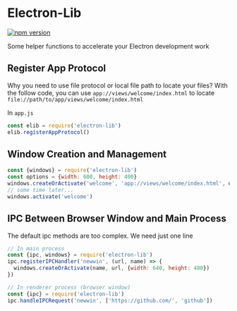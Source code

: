# Electron-Lib

[![npm version](https://badge.fury.io/js/electron-lib.svg)](http://badge.fury.io/js/electron-lib) 

Some helper functions to accelerate your Electron development work

## Register App Protocol

Why you need to use file protocol or local file path to locate your files? With the follow code, you can use `app://views/welcome/index.html` to locate `file://path/to/app/views/welcome/index.html`

In `app.js`
```javascript
const elib = require('electron-lib')
elib.registerAppProtocol()
```

## Window Creation and Management

```javascript
const {windows} = require('electron-lib')
const options = {width: 600, height: 400}
windows.createOrActivate('welcome', 'app://views/welcome/index.html', options)
// some time later...
windows.activate('welcome')
```

## IPC Between Browser Window and Main Process

The default ipc methods are too complex. We need just one line

```javascript
// In main process
const {ipc, windows} = require('electron-lib')
ipc.registerIPCHandler('newwin', (url, name) => {
  windows.createOrActivate(name, url, {width: 640, height: 480})
})

// In renderer process (browser window)
const {ipc} = require('electron-lib')
ipc.handleIPCRequest('newwin', ['https://github.com/', 'github'])
```